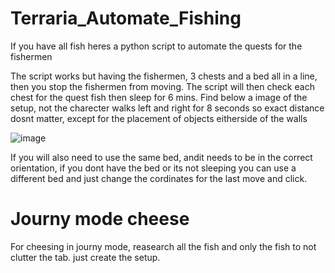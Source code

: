 # Terraria_Automate_Fishing
If you have all fish heres a python script to automate the quests for the fishermen

The script works but having the fishermen, 3 chests and a bed all in a line, then you stop the fishermen from moving. The script will then check each chest for the quest fish then sleep for 6 mins. Find below a image of the setup, not the charecter walks left and right for 8 seconds so exact distance dosnt matter, except for the placement of objects eitherside of the walls

![image](https://github.com/BizzQuit7317/Terraria_Automate_Fishing/assets/59367989/852aa2fa-8aa8-4c46-bf2e-057e5d306de0)

If you will also need to use the same bed, andit needs to be in the correct orientation, if you dont have the bed or its not sleeping you can use a different bed and just change the cordinates for the last move and click. 


# Journy mode cheese
For cheesing in journy mode, reasearch all the fish and only the fish to not clutter the tab. just create the setup.
